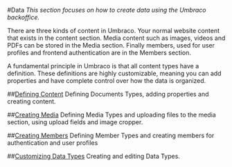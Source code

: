 #Data
*This section focuses on how to create data using the Umbraco backoffice.*

There are three kinds of content in Umbraco. Your normal website content that exists in the content section. Media content such as images, videos and PDFs can be stored in the Media section. Finally members, used for user profiles and frontend authentication are in the Members section.

A fundamental principle in Umbraco is that all content types have a definition. These definitions are highly customizable, meaning you can add properties and have complete control over how the data is organized.

##[Defining Content](Defining-content/)
Defining Documents Types, adding properties and creating content.

##[Creating Media](Creating-Media/)
Defining Media Types and uploading files to the media section, using upload fields and image cropper.

##[Creating Members](Members/)
Defining Member Types and creating members for authentication and user profiles

##[Customizing Data Types](Data-Types/)
Creating and editing Data Types.
